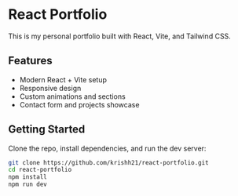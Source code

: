 # React Portfolio

This is my personal portfolio built with React, Vite, and Tailwind CSS.

## Features

- Modern React + Vite setup
- Responsive design
- Custom animations and sections
- Contact form and projects showcase

## Getting Started

Clone the repo, install dependencies, and run the dev server:

```bash
git clone https://github.com/krishh21/react-portfolio.git
cd react-portfolio
npm install
npm run dev
